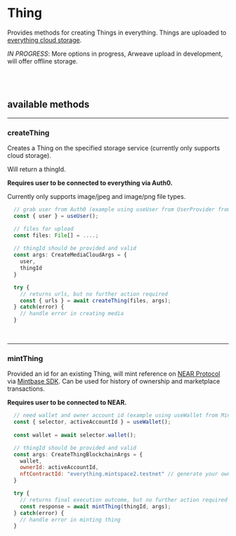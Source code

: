 # Thing

Provides methods for creating Things in everything.
Things are uploaded to [everything cloud storage]().

_IN PROGRESS_: More options in progress, Arweave upload in development, will offer offline storage.

</br>
</br>

## available methods

---

### createThing

Creates a Thing on the specified storage service (currently only supports cloud storage).

Will return a thingId.

**Requires user to be connected to everything via Auth0.**

Currently only supports image/jpeg and image/png file types.

``` js
  // grab user from Auth0 (example using useUser from UserProvider from Auth0/next.js)
  const { user } = useUser();

  // files for upload
  const files: File[] = ....;
  
  // thingId should be provided and valid
  const args: CreateMediaCloudArgs = {
    user,
    thingId
  }

  try {
    // returns urls, but no further action required
    const { urls } = await createThing(files, args);
  } catch(error) {
    // handle error in creating media
  }
```

</br>

---

### mintThing

Provided an id for an existing Thing, will mint reference on [NEAR Protocol]() via [Mintbase SDK](). Can be used for history of ownership and marketplace transactions.

**Requires user to be connected to NEAR.**


``` js
  // need wallet and owner account id (example using useWallet from Mintbase WalletContextProvider)
  const { selector, activeAccountId } = useWallet();
  
  const wallet = await selector.wallet();

  // thingId should be provided and valid
  const args: CreateThingBlockchainArgs = {
    wallet,
    ownerId: activeAccountId,
    nftContractId: "everything.mintspace2.testnet" // generate your own on Mintbase
  }

  try {
    // returns final execution outcome, but no further action required
    const response = await mintThing(thingId, args);
  } catch(error) {
    // handle error in minting thing
  }
```

</br>
